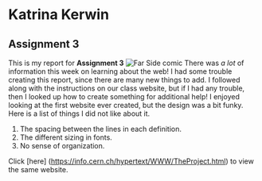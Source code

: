 # Katrina Kerwin
## Assignment 3
This is my report for **Assignment 3**
![Far Side comic](https://screenrant.com/best-far-side-comics-dogs-act-like-humans/)
There was *a lot* of information this week on learning about the web! I had some trouble creating this report, since there are many new things to add. I followed along with the instructions on our class website, but if I had any trouble, then I looked up how to create something for additional help! I enjoyed looking at the first website ever created, but the design was a bit funky. Here is a list of things I did not like about it.
1. The spacing between the lines in each definition.
2. The different sizing in fonts.
3. No sense of organization.

Click [here] (https://info.cern.ch/hypertext/WWW/TheProject.html) to view the same website.
